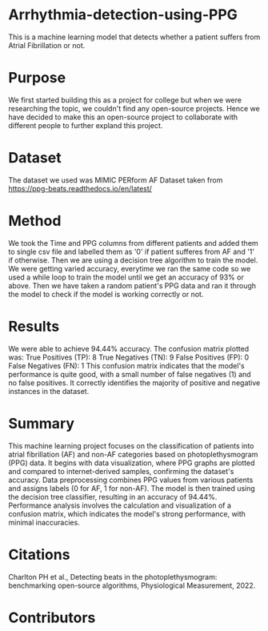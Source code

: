 # Arrhythmia-detection-using-PPG
This is a machine learning model that detects whether a patient suffers from Atrial Fibrillation or not.
# Purpose
We first started building this as a project for college but when we were researching the topic, we couldn't find any open-source projects. Hence we have decided to make this an open-source project to collaborate with different people to further expland this project. 
# Dataset
The dataset we used was MIMIC PERform AF Dataset taken from https://ppg-beats.readthedocs.io/en/latest/ 
# Method
We took the Time and PPG columns from different patients and added them to single csv file and labelled them as '0' if patient sufferes from AF and '1' if otherwise. Then we are using a decision tree algorithm to train the model. We were getting varied accuracy, everytime we ran the same code so we used a while loop to train the model until we get an accuracy of 93% or above. Then we have taken a random patient's PPG data and ran it through the model to check if the model is working correctly or not.
# Results 
We were able to achieve 94.44% accuracy. The confusion matrix plotted was:
True Positives (TP): 8 
True Negatives (TN): 9 
False Positives (FP): 0
False Negatives (FN): 1
This confusion matrix indicates that the model's performance is quite good, with a small number of false negatives (1) and no false positives. It correctly identifies the majority of positive and negative instances in the dataset.
# Summary
This machine learning project focuses on the classification of patients into atrial fibrillation (AF) and non-AF categories based on photoplethysmogram (PPG) data. It begins with data visualization, where PPG graphs are plotted and compared to internet-derived samples, confirming the dataset's accuracy. Data preprocessing combines PPG values from various patients and assigns labels (0 for AF, 1 for non-AF). The model is then trained using the decision tree classifier, resulting in an accuracy of 94.44%. Performance analysis involves the calculation and visualization of a confusion matrix, which indicates the model's strong
performance, with minimal inaccuracies.
# Citations 
Charlton PH et al., Detecting beats in the photoplethysmogram: benchmarking open-source algorithms, Physiological Measurement, 2022.
# Contributors

<!-- ALL-CONTRIBUTORS-LIST:START - Do not remove or modify this section -->
<!-- prettier-ignore-start -->
<!-- markdownlint-disable -->

<!-- markdownlint-restore -->
<!-- prettier-ignore-end -->

<!-- ALL-CONTRIBUTORS-LIST:END -->
